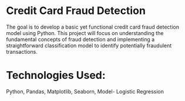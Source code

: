 # Credit Card Fraud Detection
The goal is to develop a basic yet functional credit card fraud detection model using Python. This project will focus on understanding the fundamental concepts of fraud detection and implementing a straightforward classification model to identify potentially fraudulent transactions.

# Technologies Used: 
Python, Pandas, Matplotlib, Seaborn, Model- Logistic Regression
